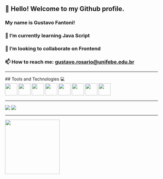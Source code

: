  ## 👋 Hello! Welcome to my Github profile.
 ### My name is Gustavo Fantoni!

### 🌱 I’m currently learning Java Script
### 👯 I’m looking to collaborate on Frontend
### 📫 How to reach me: gustavo.rosario@unifebe.edu.br
<hr>
## Tools and Technologies 💻
<div>
    <img src="https://cdn.jsdelivr.net/gh/devicons/devicon/icons/react/react-original.svg" width="40" height="40" />
    <img src="https://cdn.jsdelivr.net/gh/devicons/devicon/icons/javascript/javascript-original.svg" width="40" height="40"/>
    <img src="https://cdn.jsdelivr.net/gh/devicons/devicon/icons/css3/css3-original.svg" width="40" height="40"/>
    <img src="https://cdn.jsdelivr.net/gh/devicons/devicon/icons/html5/html5-original.svg" width="40" height="40"/> 
    <img src="https://cdn.jsdelivr.net/gh/devicons/devicon/icons/figma/figma-original.svg" width="40" height="40"/>
    <img src="https://cdn.jsdelivr.net/gh/devicons/devicon/icons/java/java-original.svg" width="40" height="40"/>
    <img src="https://cdn.jsdelivr.net/gh/devicons/devicon/icons/vscode/vscode-original.svg" width="40" height="40"/>
    <img src="https://cdn.jsdelivr.net/gh/devicons/devicon/icons/arduino/arduino-original-wordmark.svg" width="40" height="40" />
 
  
</div>
 
<hr>
  <div>
            <a href = "mailto:gustavo.rosario@unifebe.edu.br"><img loading="lazy" src="https://img.shields.io/badge/Gmail-D14836?style=for-the-badge&logo=gmail&logoColor=white" target="_blank"></a>
            <a href="https://instagram.com/gustavo_fantoni_05" target="_blank"><img loading="lazy" src="https://img.shields.io/badge/-Instagram-%23E4405F?style=for-the-badge&logo=instagram&logoColor=white" target="_blank"></a>
  </div>
  <hr>
  <div>
 <a href="https://github.com/GustavoFantoni">
 <img loading="lazy" height="180em" src="https://github-readme-stats.vercel.app/api/top-langs/?username=GustavoFantoni&layout=compact&langs_count=7&theme=dracula"/>
</div>







